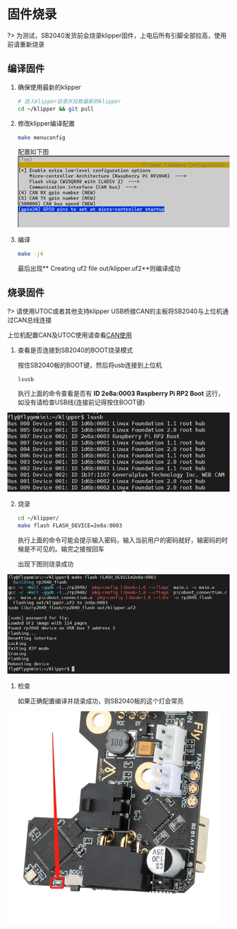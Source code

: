 # 固件烧录

?> 为测试，SB2040发货前会烧录klipper固件，上电后所有引脚全部拉高，使用前请重新烧录

## 编译固件

1. 确保使用最新的klipper

    ```bash
    # 进入klipper目录并拉取最新的klipper
    cd ~/klipper && git pull
    ```

2. 修改klipper编译配置

    ```bash
    make menuconfig
    ```

     配置如下图
![config](../../images/boards/fly_sb2040/config.png ":no-zooom")

3. 编译

    ```bash
    make -j4
    ```

     最后出现** Creating uf2 file out/klipper.uf2**则编译成功

## 烧录固件

?> 请使用UTOC或者其他支持klipper USB桥接CAN的主板将SB2040与上位机通过CAN总线连接

上位机配置CAN及UTOC使用请查看[CAN使用](/advanced/can.md)

1. 查看是否连接到SB2040的BOOT烧录模式
    
    按住SB2040板的BOOT键，然后将usb连接到上位机

    ```bash
    lsusb
    ```

    执行上面的命令查看是否有 **ID 2e8a:0003 Raspberry Pi RP2 Boot** 这行，如没有请检查USB线(连接前记得按住BOOT键)

![config](../../images/boards/fly_sb2040/lsusb.png ":no-zooom")

2. 烧录
    
    ```bash
    cd ~/klipper/
    make flash FLASH_DEVICE=2e8a:0003

    ```

    执行上面的命令可能会提示输入密码，输入当前用户的密码就好，输密码的时候是不可见的。输完之接按回车

    出现下图则烧录成功

![flash](../../images/boards/fly_sb2040/flash.png ":no-zooom")




1. 检查

    如果正确配置编译并烧录成功，则SB2040板的这个灯会常亮

![config](../../images/boards/fly_sb2040/statusled.png ":no-zooom")
